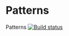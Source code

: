 # Patterns
Patterns
[![Build status](https://ci.appveyor.com/api/projects/status/b4cuq1rffp8x1379/branch/master?svg=true)](https://ci.appveyor.com/project/Ufimskii/at-2-3/branch/master)